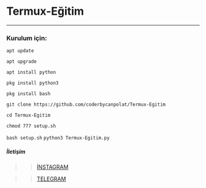# Termux-Eğitim

----------------------------------------------------------------------------------------------------------------
### Kurulum için:

``apt update``

``apt upgrade``

``apt install python``

``pkg install python3``

``pkg install bash``

``git clone https://github.com/coderbycanpolat/Termux-Egitim``

``cd Termux-Egitim``

``chmod 777 setup.sh``

``bash setup.sh``
``python3 Termux-Egitim.py``



##### İletişim
>> [İNSTAGRAM ](https://Instagram.com/canpolatgkky/)

>> [TELEGRAM](https://t.me/androedit)
